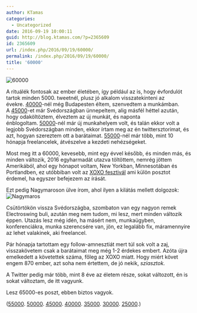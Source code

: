 ```yaml
---
author: KTamas
categories:
  - Uncategorized
date: 2016-09-19 10:00:11
guid: http://blog.ktamas.com/?p=2365609
id: 2365609
url: /index.php/2016/09/19/60000/
permalink: /index.php/2016/09/19/60000/
title: '60000'
---
```


<img class="alignleft size-full wp-image-2365610" src="/wp-content/uploads/2016/09/Screenshot-2016-09-19-09.32.41.png" alt="60000" width="599" height="427" srcset="/wp-content/uploads/2016/09/Screenshot-2016-09-19-09.32.41.png 599w, /wp-content/uploads/2016/09/Screenshot-2016-09-19-09.32.41-300x214.png 300w" sizes="(max-width: 599px) 100vw, 599px" />

A rituálék fontosak az ember életében, így például az is, hogy évfordulót tartok minden 5000. tweetnél, plusz jó alkalom visszatekinteni az évekre. [40000](http://blog.ktamas.com/index.php/2012/06/25/40000/)-nél még Budapesten éltem, szenvedtem a munkámban. A [45000](http://blog.ktamas.com/index.php/2013/02/09/45000/)-et már Svédországban ünnepeltem, alig másfél héttel azután, hogy odaköltöztem, élveztem az új munkát, és naponta énblogoltam. [50000](http://blog.ktamas.com/index.php/2014/03/03/50000-amelyben-egy-kicsit-megfulladunk-a-nosztalgiaban/)-nél már új munkahelyem volt, és talán ekkor volt a legjobb Svédországban minden, ekkor írtam meg az én twittersztorimat, és azt, hogyan szereztem ott a barátaimat. [55000](http://blog.ktamas.com/index.php/2015/10/26/55000/)-nél már több, mint 10 hónapja freelancelek, átvészelve a kezdeti nehézségeket.

Most meg itt a 60000, kevesebb, mint egy évvel később, és minden más, és minden változik, 2016 egyharmadát utazva töltöttem, nemrég jöttem Amerikából, ahol egy hónapot voltam, New Yorkban, Minnesotában és Portlandben, ez utóbbiban volt az [XOXO fesztivál](https://xoxofest.com/2016) ami külön posztot érdemel, ha egyszer befejezem az írását.

Ezt pedig Nagymaroson ülve írom, ahol ilyen a kilátás mellett dolgozok:<img class="size-large wp-image-2365611 aligncenter" src="/wp-content/uploads/2016/09/2016-09-19-09.40.57-e1474271274220-768x1024.jpg" alt="Nagymaros" width="625" height="833" srcset="/wp-content/uploads/2016/09/2016-09-19-09.40.57-e1474271274220-768x1024.jpg 768w, /wp-content/uploads/2016/09/2016-09-19-09.40.57-e1474271274220-225x300.jpg 225w, /wp-content/uploads/2016/09/2016-09-19-09.40.57-e1474271274220-624x832.jpg 624w" sizes="(max-width: 625px) 100vw, 625px" />

Csütörtökön vissza Svédországba, szombaton van egy nagyon remek Electroswing buli, azután meg nem tudom, mi lesz, mert minden változik éppen. Utazás lesz még idén, ha másért nem, munkaügyben, konferenciákra, munka szerencsére van, jön, ez legalább fix, máramennyire az lehet valakinek, aki freelancel.

Pár hónapja tartottam egy follow-amnesztiát mert túl sok volt a zaj, visszakövetem csak a barátaimat meg még 1-2 érdekes embert. Azóta újra emelkedett a követettek száma, főleg az XOXO miatt. Hogy miért követ engem 870 ember, azt soha nem értettem, de jó nekik, _sziasztok._

A Twitter pedig már több, mint 8 éve az életem része, sokat változott, én is sokat változtam, de itt vagyunk.

Lesz 65000-es poszt, ebben biztos vagyok.

([55000](http://blog.ktamas.com/index.php/2015/10/26/55000/). [50000](http://blog.ktamas.com/index.php/2014/03/03/50000-amelyben-egy-kicsit-megfulladunk-a-nosztalgiaban/). [45000](http://blog.ktamas.com/index.php/2013/02/09/45000/). [40000](http://blog.ktamas.com/index.php/2012/06/25/40000/). [35000](http://blog.ktamas.com/index.php/2011/12/09/35000/). [30000](http://blog.ktamas.com/index.php/2011/05/26/30k/). [25000](http://blog.ktamas.com/index.php/2010/10/17/25000_2/).)
